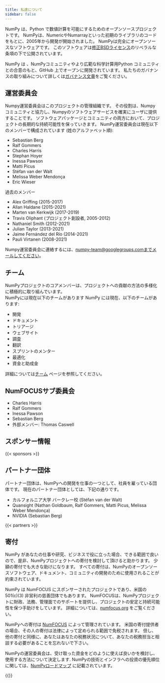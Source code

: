 ```yaml
---
title: 私達について
sidebar: false
---
```


NumPy は、Python で数値計算を可能にするためのオープンソースプロジェクトです。 NumPyは、NumericやNumarrayといった初期のライブラリのコードをもとに、2005年から開発が開始されました。 NumPyは完全にオープンソースなソフトウェアです。 このソフトウェアは[修正BSDライセンス](https://github.com/numpy/numpy/blob/main/LICENSE.txt)のリベラルな条項の下で公開されています。

NumPy は 、NumPyコミュニティやより広範な科学計算用Python コミュニティとの合意のもと、GitHub 上でオープンに開発されています。 私たちのガバナンスの取り組みについて詳しくは[ガバナンス文章](https://www.numpy.org/devdocs/dev/governance/index.html)をご覧ください。

## 運営委員会

Numpy運営委員会はこのプロジェクトの管理組織です。 その役割は、Numpy コミュニティと協力し、Numpyのソフトウェアサービスを確実にユーザに提供することです。 ソフトウェアパッケージとコミュニティの両方において、プロジェクトの長期的な持続可能性を保っていきます。 NumPy運営委員会は現在以下のメンバーで構成されています (姓のアルファベット順):

- Sebastian Berg
- Ralf Gommers
- Charles Harris
- Stephan Hoyer
- Inessa Pawson
- Matti Picus
- Stéfan van der Walt
- Melissa Weber Mendonça
- Eric Wieser

過去のメンバー

- Alex Griffing (2015-2017)
- Allan Haldane (2015-2021)
- Marten van Kerkwijk (2017-2019)
- Travis Oliphant (プロジェクト創設者, 2005-2012)
- Nathaniel Smith (2012-2021)
- Julian Taylor (2013-2021)
- Jaime Fernández del Río (2014-2021)
- Pauli Virtanen (2008-2021)

Numpy運営委員会に連絡するには、numpy-team@googlegroups.comまでメールしてください。

## チーム

NumPyプロジェクトのコアメンバーは、プロジェクトへの貢献の方法の多様化に積極的に取り組んでいます。 <br> NumPyには現在以下のチームがあります
NumPy には現在、以下のチームがあります:

- 開発
- ドキュメント
- トリアージ
- ウェブサイト
- 調査
- 翻訳
- スプリントのメンター
- 最適化
- 資金と助成金

詳細については[チーム](/teams) ページを参照してください。

## NumFOCUSサブ委員会

- Charles Harris
- Ralf Gommers
- Inessa Pawson
- Sebastian Berg
- 外部メンバー: Thomas Caswell

## スポンサー情報

{{< sponsors >}}

## パートナー団体

パートナー団体は、NumPyへの開発を仕事の一つとして、社員を雇っている団体です。 現在のパートナー団体としては、下記の通りです。

- カルフォルニア大学 バークレー校 (Stéfan van der Walt)
- Quansight (Nathan Goldbaum, Ralf Gommers, Matti Picus, Melissa Weber Mendonça)
- NVIDIA (Sebastian Berg)

{{< partners >}}

## 寄付

NumPy があなたの仕事や研究、ビジネスで役に立った場合、できる範囲で良いので、是非、NumPyプロジェクトへの寄付を検討して頂けると助かります。 少額の寄付でも大きな助けになります。 すべての寄付は、NumPyのオープンソースソフトウェア、ドキュメント、コミュニティの開発のために使用されることが約束されています。

NumPy は NumFOCUS にスポンサーされたプロジェクトであり、米国の 501(c)(3) 非営利の慈善団体でもあります。 NumFOCUSは、NumPyプロジェクトに財政、法務、管理面でのサポートを提供し、プロジェクトの安定と持続可能性を保つ手助けをしています。 詳細については、[numfocus.org](https://numfocus.org) をご覧ください。

NumPyへの寄付は [NumFOCUS](https://numfocus.org) によって管理されています。 米国の寄付提供者の場合、その人の寄付は法律によって定められる範囲で免税されます。 但し、他の寄付と同様に、あなたはあなたの税務状況について、あなたの税務担当と相談する必要があることを忘れないで下さい。

NumPyの運営委員会は、受け取った資金をどのように使えば良いかを検討し、使用する方法について決定します. NumPyの技術とインフラへの投資の優先順位に関しては、[NumPyロードマップ](https://www.numpy.org/neps/index.html#roadmap) に記載されています。

{{<opencollective>}}


